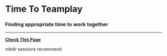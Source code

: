 # Time To Teamplay

### Finding appropriate time to work together
---
**[Check This Page](http://hav1n.kr)**

mkdir sessions recommend
